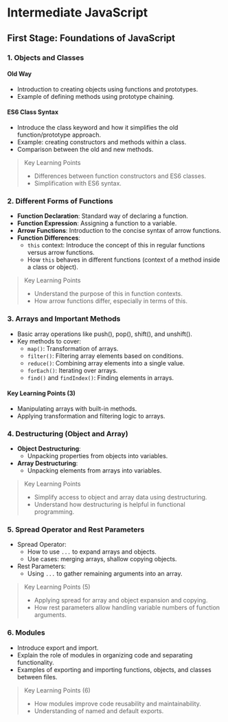 # Intermediate JavaScript

## First Stage: Foundations of JavaScript

### 1. Objects and Classes

#### Old Way

- Introduction to creating objects using functions and prototypes.
- Example of defining methods using prototype chaining.

#### ES6 Class Syntax

- Introduce the class keyword and how it simplifies the old function/prototype approach.
- Example: creating constructors and methods within a class.
- Comparison between the old and new methods.

> Key Learning Points
>
> - Differences between function constructors and ES6 classes.
> - Simplification with ES6 syntax.

### 2. Different Forms of Functions

- **Function Declaration**: Standard way of declaring a function.
- **Function Expression**: Assigning a function to a variable.
- **Arrow Functions**: Introduction to the concise syntax of arrow functions.
- **Function Differences**:
  - `this` context: Introduce the concept of this in regular functions versus arrow functions.
  - How `this` behaves in different functions (context of a method inside a class or object).

> Key Learning Points
>
> - Understand the purpose of this in function contexts.
> - How arrow functions differ, especially in terms of this.

### 3. Arrays and Important Methods

- Basic array operations like push(), pop(), shift(), and unshift().
- Key methods to cover:
  - `map()`: Transformation of arrays.
  - `filter()`: Filtering array elements based on conditions.
  - `reduce()`: Combining array elements into a single value.
  - `forEach()`: Iterating over arrays.
  - `find()` and `findIndex()`: Finding elements in arrays.

#### Key Learning Points (3)

- Manipulating arrays with built-in methods.
- Applying transformation and filtering logic to arrays.

### 4. Destructuring (Object and Array)

- **Object Destructuring**:
  - Unpacking properties from objects into variables.
- **Array Destructuring**:
  - Unpacking elements from arrays into variables.

> Key Learning Points
>
> - Simplify access to object and array data using destructuring.
> - Understand how destructuring is helpful in functional programming.

### 5. Spread Operator and Rest Parameters

- Spread Operator:
  - How to use `...` to expand arrays and objects.
  - Use cases: merging arrays, shallow copying objects.
- Rest Parameters:
  - Using `...` to gather remaining arguments into an array.

> Key Learning Points (5)
>
> - Applying spread for array and object expansion and copying.
> - How rest parameters allow handling variable numbers of function arguments.

### 6. Modules

- Introduce export and import.
- Explain the role of modules in organizing code and separating functionality.
- Examples of exporting and importing functions, objects, and classes between files.

> Key Learning Points (6)
>
> - How modules improve code reusability and maintainability.
> - Understanding of named and default exports.
